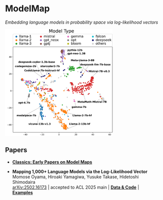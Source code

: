 # ModelMap
*Embedding language models in probability space via log-likelihood vectors*

<img src="1000models/images/20250318_modelmap_type.png" alt="Model Map by Model Type" width="350" />

## Papers

* **[Classics: Early Papers on Model Maps](./classics/README.md)**

* **Mapping 1,000+ Language Models via the Log-Likelihood Vector**  
  Momose Oyama, Hiroaki Yamagiwa, Yusuke Takase, Hidetoshi Shimodaira  
  [arXiv:2502.16173](https://arxiv.org/abs/2502.16173) &#124; accepted to ACL 2025 main &#124; **[Data & Code](./1000models/README.md)** &#124;  **[Examples](./1000models/README.md#examples)**
